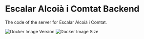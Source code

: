 # Escalar Alcoià i Comtat Backend

The code of the server for Escalar Alcoià i Comtat.

![Docker Image Version](https://img.shields.io/docker/v/arnyminerz/escalaralcoiaicomtat?style=for-the-badge)
![Docker Image Size](https://img.shields.io/docker/image-size/arnyminerz/escalaralcoiaicomtat?style=for-the-badge)
